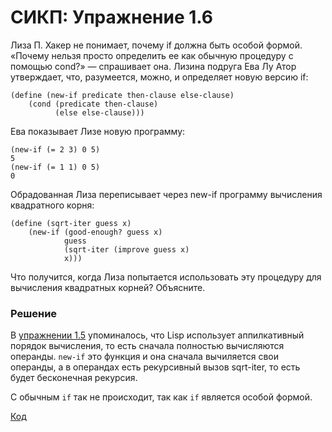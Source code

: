 # СИКП: Упражнение 1.6
Лиза П. Хакер не понимает, почему if должна быть особой формой. «Почему нельзя просто определить ее как обычную процедуру с помощью cond?» — спрашивает она. Лизина подруга Ева Лу Атор утверждает, что, разумеется, можно, и определяет новую версию if:

```
(define (new-if predicate then-clause else-clause)
    (cond (predicate then-clause)
          (else else-clause)))
```

Ева показывает Лизе новую программу:

```
(new-if (= 2 3) 0 5)
5
(new-if (= 1 1) 0 5)
0
```

Обрадованная Лиза переписывает через new-if программу вычисления квадратного корня:

```
(define (sqrt-iter guess x)
    (new-if (good-enough? guess x)
            guess
            (sqrt-iter (improve guess x)
            x)))
```

Что получится, когда Лиза попытается использовать эту процедуру для вычисления квадратных корней? Объясните.

### Решение

В [упражнении 1.5](1.5.md) упоминалось, что Lisp использует аппилкативный порядок вычисления, то есть сначала полностью вычисляются операнды. `new-if` это функция и она сначала вычиляется свои операнды, а в операндах есть рекурсивный вызов sqrt-iter, то есть будет бесконечная рекурсия.

С обычным `if` так не происходит, так как `if` является особой формой.


[Код](../../../src/exercise/1/1.6.clj)

